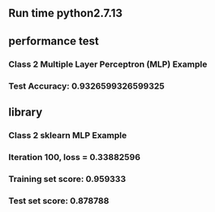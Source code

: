 ## Run time python2.7.13


## performance test

### Class 2 Multiple Layer Perceptron (MLP) Example
### Test Accuracy: 0.9326599326599325


## library

### Class 2 sklearn MLP Example
### Iteration 100, loss = 0.33882596
### Training set score: 0.959333
### Test set score: 0.878788

